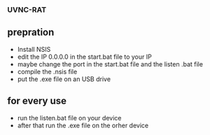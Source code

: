 ### UVNC-RAT

## prepration
- Install NSIS
- edit the IP 0.0.0.0 in the start.bat file to your IP
- maybe change the port in the start.bat file and the listen .bat file
- compile the .nsis file 
- put the .exe file on an USB drive

## for every use
- run the listen.bat file on your device
- after that run the .exe file on the orher device
